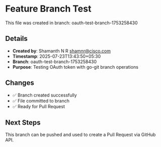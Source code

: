 # Feature Branch Test

This file was created in branch: oauth-test-branch-1753258430

## Details
- **Created by**: Shamanth N R <shamnr@cisco.com>
- **Timestamp**: 2025-07-23T13:43:50+05:30
- **Branch**: oauth-test-branch-1753258430
- **Purpose**: Testing OAuth token with go-git branch operations

## Changes
- ✅ Branch created successfully
- ✅ File committed to branch
- ✅ Ready for Pull Request

## Next Steps
This branch can be pushed and used to create a Pull Request via GitHub API.
